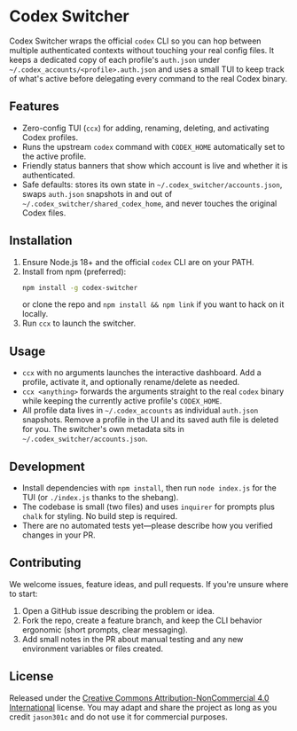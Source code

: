 # Codex Switcher

Codex Switcher wraps the official `codex` CLI so you can hop between multiple authenticated contexts without touching your real config files. It keeps a dedicated copy of each profile's `auth.json` under `~/.codex_accounts/<profile>.auth.json` and uses a small TUI to keep track of what's active before delegating every command to the real Codex binary.

## Features

- Zero-config TUI (`ccx`) for adding, renaming, deleting, and activating Codex profiles.
- Runs the upstream `codex` command with `CODEX_HOME` automatically set to the active profile.
- Friendly status banners that show which account is live and whether it is authenticated.
- Safe defaults: stores its own state in `~/.codex_switcher/accounts.json`, swaps `auth.json` snapshots in and out of `~/.codex_switcher/shared_codex_home`, and never touches the original Codex files.

## Installation

1. Ensure Node.js 18+ and the official `codex` CLI are on your PATH.
2. Install from npm (preferred):
   ```bash
   npm install -g codex-switcher
   ```
   or clone the repo and `npm install && npm link` if you want to hack on it locally.
3. Run `ccx` to launch the switcher.

## Usage

- `ccx` with no arguments launches the interactive dashboard. Add a profile, activate it, and optionally rename/delete as needed.
- `ccx <anything>` forwards the arguments straight to the real `codex` binary while keeping the currently active profile's `CODEX_HOME`.
- All profile data lives in `~/.codex_accounts` as individual `auth.json` snapshots. Remove a profile in the UI and its saved auth file is deleted for you. The switcher's own metadata sits in `~/.codex_switcher/accounts.json`.

## Development

- Install dependencies with `npm install`, then run `node index.js` for the TUI (or `./index.js` thanks to the shebang).
- The codebase is small (two files) and uses `inquirer` for prompts plus `chalk` for styling. No build step is required.
- There are no automated tests yet—please describe how you verified changes in your PR.

## Contributing

We welcome issues, feature ideas, and pull requests. If you're unsure where to start:

1. Open a GitHub issue describing the problem or idea.
2. Fork the repo, create a feature branch, and keep the CLI behavior ergonomic (short prompts, clear messaging).
3. Add small notes in the PR about manual testing and any new environment variables or files created.

## License

Released under the [Creative Commons Attribution-NonCommercial 4.0 International](./LICENSE) license. You may adapt and share the project as long as you credit `jason301c` and do not use it for commercial purposes.

